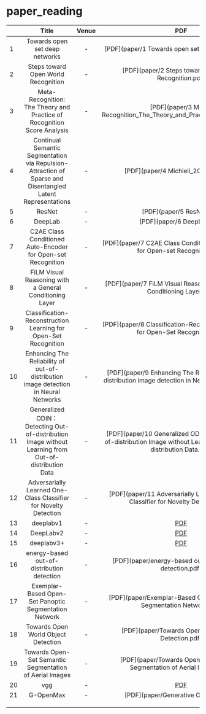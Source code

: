 # paper_reading

|      |                            Title                             | Venue |                             PDF                              | CODE     |
| :-----|:-----:|:---:|:----:| ------|
| 1    |                Towards open set deep networks                |   -   |      [PDF](paper/1 Towards open set deep networks.pdf)       | -        |
| 2    |             Steps toward Open World Recognition              |   -   |    [PDF](paper/2 Steps toward Open World Recognition.pdf)    | [CODE]() |
| 3    | Meta-Recognition: The Theory and Practice of Recognition Score Analysis |   -   | [PDF](paper/3 Meta-Recognition_The_Theory_and_Practice_of_Recogn.pdf) | -        |
| 4    | Continual Semantic Segmentation via Repulsion-Attraction of Sparse and Disentangled Latent Representations |   -   |             [PDF](paper/4 Michieli_2021_SDR.pdf)             | -        |
| 5    |                            ResNet                            |   -   |                  [PDF](paper/5 ResNet.pdf)                   | -        |
| 6    |                           DeepLab                            |   -   |                  [PDF](paper/6 DeepLab.pdf)                  | -        |
| 7    | C2AE Class Conditioned Auto-Encoder for Open-set Recognition |   -   | [PDF](paper/7 C2AE Class Conditioned Auto-Encoder for Open-set Recognition.pdf) | -        |
| 8    |   FiLM Visual Reasoning with a General Conditioning Layer    |   -   | [PDF](paper/7 FiLM Visual Reasoning with a General Conditioning Layer.pdf) | -        |
| 9    | Classification-Reconstruction Learning for Open-Set Recognition |   -   | [PDF](paper/8 Classification-Reconstruction Learning for Open-Set Recognition.pdf) | -        |
| 10   | Enhancing The Reliability of out-of-distribution image detection in Neural Networks |   -   | [PDF](paper/9 Enhancing The Relianility of out-of-distribution image detection in Neural Networkds.pdf) | -        |
| 11   | Generalized ODIN：Detecting Out-of-distribution Image without Learning from Out-of-distribution Data |   -   | [PDF](paper/10 Generalized ODIN：Detecting Out-of-distribution Image without Learning from Out-of-distribution Data.pdf) | -        |
| 12   | Adversarially Learned One-Class Classifier for Novelty Detection |   -   | [PDF](paper/11 Adversarially Learned One-Class Classifier for Novelty Detection.pdf) | -        |
| 13   |                          deeplabv1                           |   -   |                  [PDF](paper/deeplabv1.pdf)                  | -        |
| 14   |                          DeepLabv2                           |   -   |                  [PDF](paper/DeepLabv2.pdf)                  | -        |
| 15   |                          deeplabv3+                          |   -   |                 [PDF](paper/deeplabv3+.pdf)                  | -        |
| 16   |          energy-based out-of-distribution detection          |   -   | [PDF](paper/energy-based out-of-distribution detection.pdf)  | -        |
| 17   |    Exemplar-Based Open-Set Panoptic Segmentation Network     |   -   | [PDF](paper/Exemplar-Based Open-Set Panoptic Segmentation Network.pdf) | -        |
| 18   |             Towards Open World Object Detection              |   -   |     [PDF](paper/Towards Open World Object Detection.pdf)     | -        |
| 19   |   Towards Open-Set Semantic Segmentation of Aerial Images    |   -   | [PDF](paper/Towards Open-Set Semantic Segmentation of Aerial Images.pdf) | -        |
| 20   |                             vgg                              |   -   |                     [PDF](paper/vgg.pdf)                     | -        |
| 21   |                          G-OpenMax                           |   -   |             [PDF](paper/Generative OpenMax.pdf)              | - |
|  |  |  |  |  |
|  |  |  |  |  |
|  |  |  |  |  |
